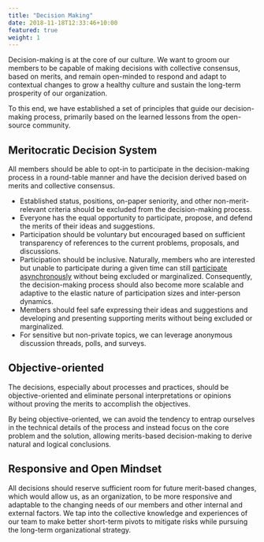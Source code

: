 ```yaml
---
title: "Decision Making"
date: 2018-11-18T12:33:46+10:00
featured: true
weight: 1
---
```



Decision-making is at the core of our culture. We want to groom our members to be capable of making decisions with collective consensus, based on merits, and remain open-minded to respond and adapt to contextual changes to grow a healthy culture and sustain the long-term prosperity of our organization.

To this end, we have established a set of principles that guide our decision-making process, primarily based on the learned lessons from the open-source community.

## Meritocratic Decision System

All members should be able to opt-in to participate in the decision-making process in a round-table manner and have the decision derived based on merits and collective consensus.

* Established status, positions, on-paper seniority, and other non-merit-relevant criteria should be excluded from the decision-making process.
* Everyone has the equal opportunity to participate, propose, and defend the merits of their ideas and suggestions.
* Participation should be voluntary but encouraged based on sufficient transparency of references to the current problems, proposals, and discussions.
* Participation should be inclusive. Naturally, members who are interested but unable to participate during a given time can still [participate asynchronously](../communication) without being excluded or marginalized. Consequently, the decision-making process should also become more scalable and adaptive to the elastic nature of participation sizes and inter-person dynamics.
* Members should feel safe expressing their ideas and suggestions and developing and presenting supporting merits without being excluded or marginalized.
* For sensitive but non-private topics, we can leverage anonymous discussion threads, polls, and surveys.

## Objective-oriented

The decisions, especially about processes and practices, should be objective-oriented and eliminate personal interpretations or opinions without proving the merits to accomplish the objectives.

By being objective-oriented, we can avoid the tendency to entrap ourselves in the technical details of the process and instead focus on the core problem and the solution, allowing merits-based decision-making to derive natural and logical conclusions.

## Responsive and Open Mindset

All decisions should reserve sufficient room for future merit-based changes, which would allow us, as an organization, to be more responsive and adaptable to the changing needs of our members and other internal and external factors. We tap into the collective knowledge and experiences of our team to make better short-term pivots to mitigate risks while pursuing the long-term organizational strategy.
